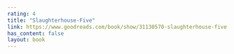 ```yaml
---
rating: 4
title: "Slaughterhouse-Five"
link: https://www.goodreads.com/book/show/31130570-slaughterhouse-five
has_content: false
layout: book
---
```

